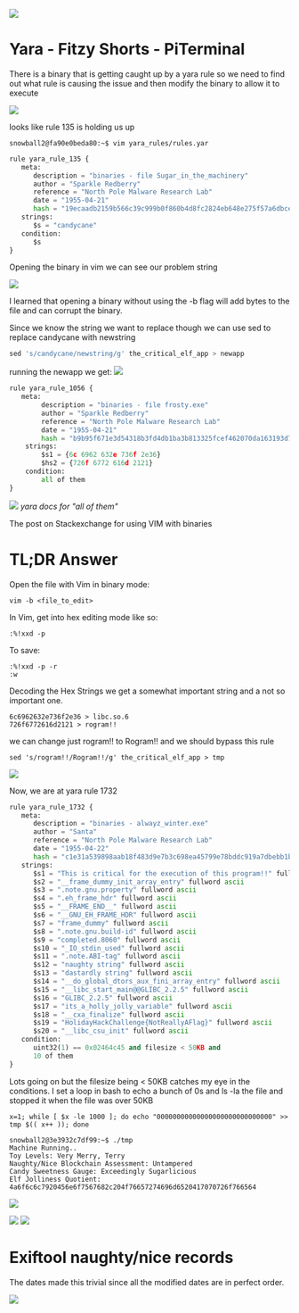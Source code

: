 ![](https://i.imgur.com/BtFkj4b.jpg)


# Yara - Fitzy Shorts - PiTerminal
There is a binary that is getting caught up by a yara rule so we need to find out what rule is causing the issue and then modify the binary to allow it to execute

![](https://i.imgur.com/Z17jdJN.png)

looks like rule 135 is holding us up

```
snowball2@fa90e0beda80:~$ vim yara_rules/rules.yar
```

```python
rule yara_rule_135 {
   meta:
      description = "binaries - file Sugar_in_the_machinery"
      author = "Sparkle Redberry"
      reference = "North Pole Malware Research Lab"
      date = "1955-04-21"
      hash = "19ecaadb2159b566c39c999b0f860b4d8fc2824eb648e275f57a6dbceaf9b488"
   strings:
      $s = "candycane"
   condition:
      $s
}
```

Opening the binary in vim we can see our problem string

![](https://i.imgur.com/TkIJt1B.png)

I learned that opening a binary without using the -b flag will add bytes to the file and can corrupt the binary.

Since we know the string we want to replace though we can use sed to replace candycane with newstring

```python
sed 's/candycane/newstring/g' the_critical_elf_app > newapp
```

running the newapp we get:
![](https://i.imgur.com/AcaM6nq.png)

```python
rule yara_rule_1056 {
   meta:
        description = "binaries - file frosty.exe"
        author = "Sparkle Redberry"
        reference = "North Pole Malware Research Lab"
        date = "1955-04-21"
        hash = "b9b95f671e3d54318b3fd4db1ba3b813325fcef462070da163193d7acb5fcd03"
    strings:
        $s1 = {6c 6962 632e 736f 2e36}
        $hs2 = {726f 6772 616d 2121}
    condition:
        all of them
}
```

![](https://i.imgur.com/CgTIOw0.png)
*yara docs for "all of them"*

The post on Stackexchange for using VIM with binaries
[](https://vi.stackexchange.com/posts/11906/timeline)

# TL;DR Answer

Open the file with Vim in binary mode:

```
vim -b <file_to_edit>
```

In Vim, get into hex editing mode like so:

```
:%!xxd -p
```

To save:

```
:%!xxd -p -r
:w
```

Decoding the Hex Strings we get a somewhat important string and a not so important one.

```
6c6962632e736f2e36 > libc.so.6
726f6772616d2121 > rogram!!
```

we can change just rogram!! to Rogram!! and we should bypass this rule 

```
sed 's/rogram!!/Rogram!!/g' the_critical_elf_app > tmp
```

![](https://i.imgur.com/9hgDq6W.png)

Now, we are at yara rule 1732

```python
rule yara_rule_1732 {
   meta:
      description = "binaries - alwayz_winter.exe"
      author = "Santa"
      reference = "North Pole Malware Research Lab"
      date = "1955-04-22"
      hash = "c1e31a539898aab18f483d9e7b3c698ea45799e78bddc919a7dbebb1b40193a8"
   strings:
      $s1 = "This is critical for the execution of this program!!" fullword ascii
      $s2 = "__frame_dummy_init_array_entry" fullword ascii
      $s3 = ".note.gnu.property" fullword ascii
      $s4 = ".eh_frame_hdr" fullword ascii
      $s5 = "__FRAME_END__" fullword ascii
      $s6 = "__GNU_EH_FRAME_HDR" fullword ascii
      $s7 = "frame_dummy" fullword ascii
      $s8 = ".note.gnu.build-id" fullword ascii
      $s9 = "completed.8060" fullword ascii
      $s10 = "_IO_stdin_used" fullword ascii
      $s11 = ".note.ABI-tag" fullword ascii
      $s12 = "naughty string" fullword ascii
      $s13 = "dastardly string" fullword ascii
      $s14 = "__do_global_dtors_aux_fini_array_entry" fullword ascii
      $s15 = "__libc_start_main@@GLIBC_2.2.5" fullword ascii
      $s16 = "GLIBC_2.2.5" fullword ascii
      $s17 = "its_a_holly_jolly_variable" fullword ascii
      $s18 = "__cxa_finalize" fullword ascii
      $s19 = "HolidayHackChallenge{NotReallyAFlag}" fullword ascii
      $s20 = "__libc_csu_init" fullword ascii
   condition:
      uint32(1) == 0x02464c45 and filesize < 50KB and
      10 of them
}
```

Lots going on but the filesize being < 50KB catches my eye in the conditions.
I set a loop in bash to echo a bunch of 0s and ls -la the file and stopped it when the file was over 50KB
```
x=1; while [ $x -le 1000 ]; do echo "00000000000000000000000000000" >> tmp $(( x++ )); done
```

```
snowball2@3e3932c7df99:~$ ./tmp
Machine Running.. 
Toy Levels: Very Merry, Terry
Naughty/Nice Blockchain Assessment: Untampered
Candy Sweetness Gauge: Exceedingly Sugarlicious
Elf Jolliness Quotient: 4a6f6c6c7920456e6f7567682c204f76657274696d6520417070726f766564
```

![](https://i.imgur.com/BAMtawN.png)


![](https://i.imgur.com/7AFNBUT.png)
![](https://i.imgur.com/yQQcfSs.png)


# Exiftool naughty/nice records

The dates made this trivial since all the modified dates are in perfect order.

![](https://i.imgur.com/Mc152kV.png)

